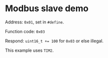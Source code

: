 # Modbus slave demo

Address: `0x01`, set in `#define`. 

Function code: `0x03`

Respond: `uint16_t += 100` for `0x03` or else illegal. 

This example uses `TIM2`. 